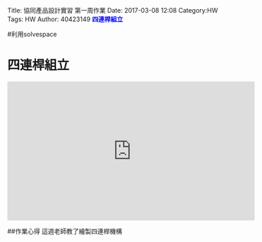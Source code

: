Title: 協同產品設計實習 第一周作業
Date: 2017-03-08 12:08
Category:HW
Tags: HW
Author: 40423149
<b><font color="blue">四連桿組立</font></b>


<!-- PELICAN_END_SUMMARY -->


#利用solvespace

# 四連桿組立

<iframe width="560" height="315" src="https://www.youtube.com/embed/G90WCzW320o" frameborder="0" allowfullscreen></iframe>


##作業心得
這週老師教了繪製四連桿機構

